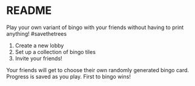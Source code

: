 # README

Play your own variant of bingo with your friends without having to print anything! #savethetrees

1. Create a new lobby
2. Set up a collection of bingo tiles
3. Invite your friends!

Your friends will get to choose their own randomly generated bingo card. 
Progress is saved as you play. 
First to bingo wins!
